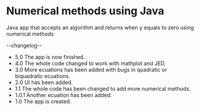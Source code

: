 # Numerical methods using Java
Java app that accepts an algorithm and returns when y equals to zero using numerical methods 

--changelog--
- 5.0 The app is now finished.
- 4.0 The whole code changed to work with mathplot and JED.
- 3.0 More ecuations has been added with bugs in quadratic or biquadratic ecuations.
- 2.0 UI has been added.
- 1.1 The whole code has been changed to add more numerical methods.
- 1.0.1 Another ecuation has been added.
- 1.0 The app is created.
